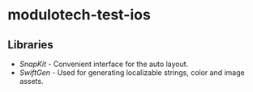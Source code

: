 # modulotech-test-ios

## Libraries

* _SnapKit_ - Convenient interface for the auto layout.
* _SwiftGen_ - Used for generating localizable strings, color and image assets. 

